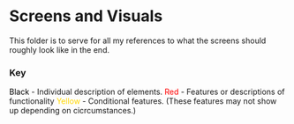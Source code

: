 # Screens and Visuals
This folder is to serve for all my references to what the screens should roughly look like in the end. 

### Key
<span style="color:black">Black</span> - Individual description of elements.
<span style="color:red">Red</span> - Features or descriptions of functionality
<span style="color:gold">Yellow</span> - Conditional features. (These features may not show up depending on cicrcumstances.)